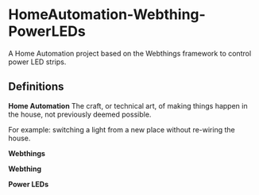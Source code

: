 # HomeAutomation-Webthing-PowerLEDs
A Home Automation project based on the Webthings framework to control power LED strips.

## Definitions

**Home Automation**
The craft, or technical art, of making things happen in the house,
not previously deemed possible.

For example: switching a light from a new place without re-wiring the house.

**Webthings**


**Webthing**


**Power LEDs**
